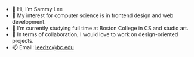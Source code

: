 - 👋 Hi, I’m Sammy Lee
- 👀 My interest for computer science is in frontend design and web development.
- 🌱 I'm currently studying full time at Boston College in CS and studio art.
- 💞️ In terms of collaboration, I would love to work on design-oriented projects.
- 📫 Email: leedzc@bc.edu 

<!---
Sammy2023/Sammy2023 is a ✨ special ✨ repository because its `README.md` (this file) appears on your GitHub profile.
You can click the Preview link to take a look at your changes.
--->
